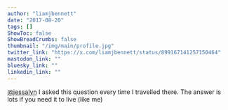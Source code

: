 ```yaml
---
author: "liamjbennett"
date: "2017-08-20"
tags: []
ShowToc: false
ShowBreadCrumbs: false
thumbnail: "/img/main/profile.jpg"
twitter_link: "https://x.com/liamjbennett/status/899167141257150464"
mastodon_link: ""
bluesky_link: ""
linkedin_link: ""
---
```


[@jessalyn](https://x.com/jessalyn) I asked this question every time I travelled there. The answer is lots if you need it to live (like me)

